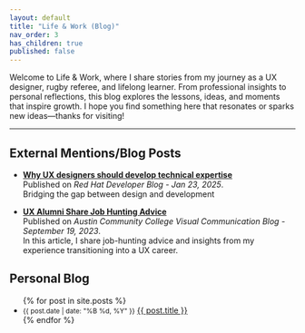```yaml
---
layout: default
title: "Life & Work (Blog)"
nav_order: 3
has_children: true
published: false
---
```

Welcome to Life & Work, where I share stories from my journey as a UX designer, rugby referee, and lifelong learner. From professional insights to personal reflections, this blog explores the lessons, ideas, and moments that inspire growth. I hope you find something here that resonates or sparks new ideas—thanks for visiting!

---
## External Mentions/Blog Posts

- **[Why UX designers should develop technical expertise](https://developers.redhat.com/articles/2025/01/23/why-ux-designers-should-develop-technical-expertise)**  
  Published on *Red Hat Developer Blog - Jan 23, 2025*.  
  Bridging the gap between design and development

- **[UX Alumni Share Job Hunting Advice](https://admc.austincc.edu/viscom/2023/09/19/ux-alumni-share-job-hunting-advice/)**  
  Published on *Austin Community College Visual Communication Blog - September 19, 2023*.  
  In this article, I share job-hunting advice and insights from my experience transitioning into a UX career.

## Personal Blog
<ul>
  {% for post in site.posts %}
    <li>
    <small>{{ post.date | date: "%B %d, %Y" }}</small>
      <a href="{{ post.url }}">{{ post.title }}</a>
    </li>
  {% endfor %}
</ul>
